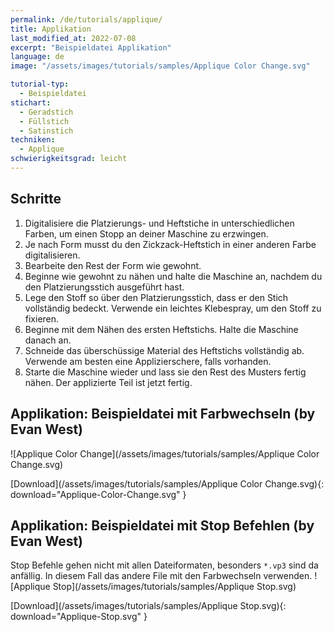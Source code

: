 ```yaml
---
permalink: /de/tutorials/applique/
title: Applikation
last_modified_at: 2022-07-08
excerpt: "Beispieldatei Applikation"
language: de
image: "/assets/images/tutorials/samples/Applique Color Change.svg"

tutorial-typ:
  - Beispieldatei
stichart: 
  - Geradstich
  - Füllstich
  - Satinstich
techniken:
  - Applique
schwierigkeitsgrad: leicht
---
```

## Schritte

1. Digitalisiere die Platzierungs- und Heftstiche in unterschiedlichen Farben, um einen Stopp an deiner Maschine zu erzwingen.
2. Je nach Form musst du den Zickzack-Heftstich in einer anderen Farbe digitalisieren.
3. Bearbeite den Rest der Form wie gewohnt.
4. Beginne wie gewohnt zu nähen und halte die Maschine an, nachdem du den Platzierungsstich ausgeführt hast.
5. Lege den Stoff so über den Platzierungsstich, dass er den Stich vollständig bedeckt.  Verwende ein leichtes Klebespray, um den Stoff zu fixieren.
6. Beginne mit dem Nähen des ersten Heftstichs.  Halte die Maschine danach an.
7. Schneide das überschüssige Material des Heftstichs vollständig ab.  Verwende am besten eine Applizierschere, falls vorhanden.
8. Starte die Maschine wieder und lass sie den Rest des Musters fertig nähen. Der applizierte Teil ist jetzt fertig.


## Applikation: Beispieldatei mit Farbwechseln (by Evan West)

![Applique Color Change](/assets/images/tutorials/samples/Applique Color Change.svg)

[Download](/assets/images/tutorials/samples/Applique Color Change.svg){: download="Applique-Color-Change.svg" }

## Applikation: Beispieldatei mit Stop Befehlen (by Evan West)

Stop Befehle gehen nicht mit allen Dateiformaten, besonders `*.vp3` sind da anfällig. In diesem Fall das andere File mit den Farbwechseln verwenden.
![Applique Stop](/assets/images/tutorials/samples/Applique Stop.svg)

[Download](/assets/images/tutorials/samples/Applique Stop.svg){: download="Applique-Stop.svg" }
